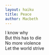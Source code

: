 ```yaml
---
layout: haiku
title: Peace 
author: Macbeth
---
```


I know why <br>
But this has to die <br>
No more violence <br>
Let the world strive <br>

